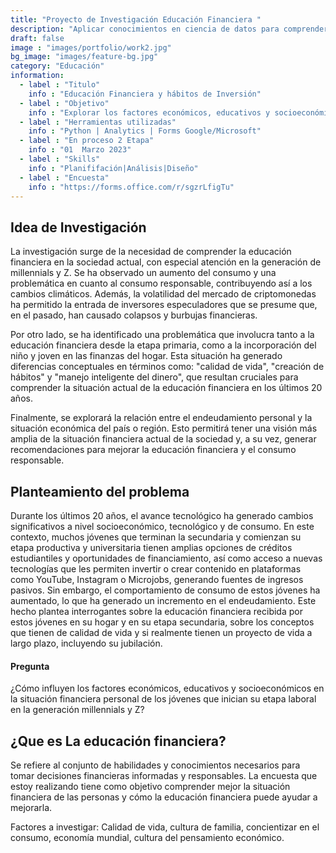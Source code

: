 ```yaml
---
title: "Proyecto de Investigación Educación Financiera "
description: "Aplicar conocimientos en ciencia de datos para comprender la Educación Financiera de las personas y promoverla en la sociedad"
draft: false
image : "images/portfolio/work2.jpg"
bg_image: "images/feature-bg.jpg"
category: "Educación"
information:
  - label : "Titulo"
    info : "Educación Financiera y hábitos de Inversión"
  - label : "Objetivo"
    info : "Explorar los factores económicos, educativos y socioeconómicos que influyen en la toma de decisiones financieras de jóvenes millennials y Z."
  - label : "Herramientas utilizadas"
    info : "Python | Analytics | Forms Google/Microsoft"
  - label : "En proceso 2 Etapa"
    info : "01  Marzo 2023"
  - label : "Skills"
    info : "Planififación|Análisis|Diseño"
  - label : "Encuesta"
    info : "https://forms.office.com/r/sgzrLfigTu"
---
```


## Idea de Investigación 

La investigación surge de la necesidad de comprender la educación financiera en la sociedad actual, con especial atención en la generación de millennials y Z. Se ha observado un aumento del consumo y una problemática en cuanto al consumo responsable, contribuyendo así a los cambios climáticos. Además, la volatilidad del mercado de criptomonedas ha permitido la entrada de inversores especuladores que se presume que, en el pasado, han causado colapsos y burbujas financieras.

Por otro lado, se ha identificado una problemática que involucra tanto a la educación financiera desde la etapa primaria, como a la incorporación del niño y joven en las finanzas del hogar. Esta situación ha generado diferencias conceptuales en términos como: "calidad de vida", "creación de hábitos" y "manejo inteligente del dinero", que resultan cruciales para comprender la situación actual de la educación financiera en los últimos 20 años.


Finalmente, se explorará la relación entre el endeudamiento personal y la situación económica del país o región. Esto permitirá tener una visión más amplia de la situación financiera actual de la sociedad y, a su vez, generar recomendaciones para mejorar la educación financiera y el consumo responsable.


## Planteamiento del problema
Durante los últimos 20 años, el avance tecnológico ha generado cambios significativos a nivel socioeconómico, tecnológico y de consumo. En este contexto, muchos jóvenes que terminan la secundaria y comienzan su etapa productiva y universitaria tienen amplias opciones de créditos estudiantiles y oportunidades de financiamiento, así como acceso a nuevas tecnologías que les permiten invertir o crear contenido en plataformas como YouTube, Instagram o Microjobs, generando fuentes de ingresos pasivos.
Sin embargo, el comportamiento de consumo de estos jóvenes ha aumentado, lo que ha generado un incremento en el endeudamiento. Este hecho plantea interrogantes sobre la educación financiera recibida por estos jóvenes en su hogar y en su etapa secundaria, sobre los conceptos que tienen de calidad de vida y si realmente tienen un proyecto de vida a largo plazo, incluyendo su jubilación.

#### Pregunta
¿Cómo influyen los factores económicos, educativos y socioeconómicos en la situación financiera personal de los jóvenes que inician su etapa laboral en la generación millennials y Z?

##  ¿Que es La educación financiera?

Se refiere al conjunto de habilidades y conocimientos necesarios para tomar decisiones financieras informadas y responsables. La encuesta que estoy realizando tiene como objetivo comprender mejor la situación financiera de las personas y cómo la educación financiera puede ayudar a mejorarla.

Factores a investigar:
Calidad de vida, cultura de familia, concientizar en el consumo, economía mundial, cultura del pensamiento económico.



